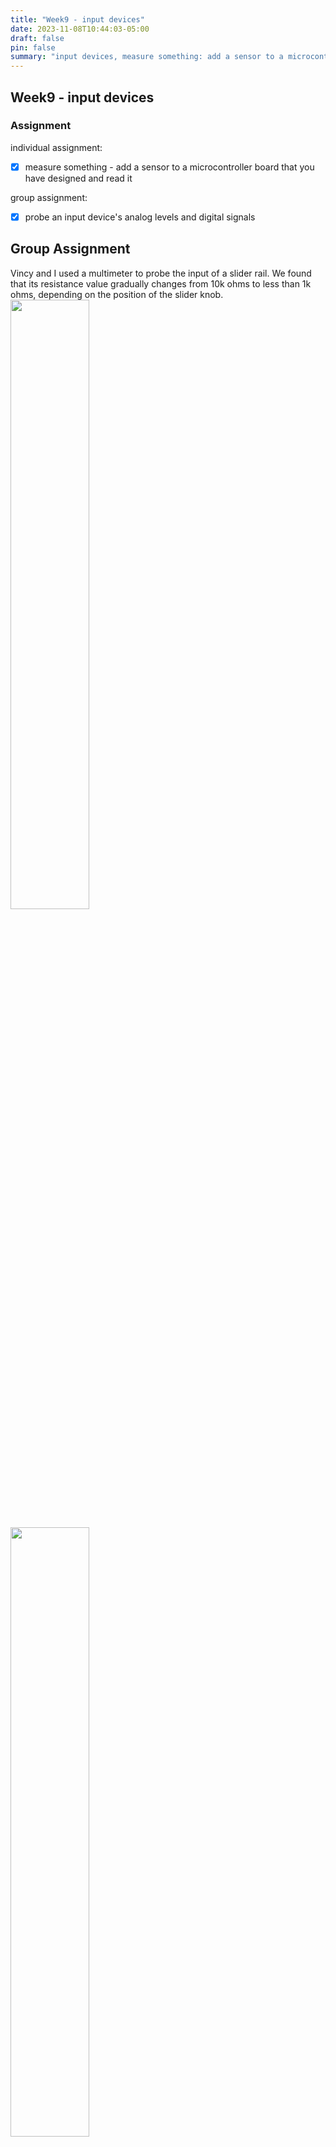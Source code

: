 ```yaml
---
title: "Week9 - input devices"
date: 2023-11-08T10:44:03-05:00
draft: false
pin: false
summary: "input devices, measure something: add a sensor to a microcontroller board that you have designed and read it"
---
```


## Week9 - input devices

### Assignment

individual assignment:</br>

- [x] measure something - add a sensor to a microcontroller board that you have designed and read it

group assignment:</br>

- [x] probe an input device's analog levels and digital signals

## Group Assignment

Vincy and I used a multimeter to probe the input of a slider rail. We found that its resistance value gradually changes from 10k ohms to less than 1k ohms, depending on the position of the slider knob.
<img src="../assets/week9/g1.jpg" style="width:50%;" />

<img src="../assets/week9/g2.jpg" style="width:50%;" />

<img src="../assets/week9/g3.jpg" style="width:50%;" />

<img src="../assets/week9/g4.jpg" style="width:50%;" />


## Individual Assignment

### Idea

Following the idea of the origami/paper folding machine to conceptualize this week's assignment, in fact, the requirements of final project's input part are not a lot, probably only a need to sense the position of the paper..

Special thanks to Jake for his help, he gave me good and concise advice on how to use photodio and LEDs to build a basic paper sensing circuit.

<img src="../assets/week9/draft.jpg" style="zoom:50%;" />

### Electronics Design
<img src="../assets/week9/sche.jpg" style="zoom:50%;" />
<img src="../assets/week9/pcb.jpg" style="zoom:50%;" />

#### Issue - text in top layer
<img src="../assets/week9/issue1.jpg" style="zoom:50%;" />
<img src="../assets/week9/issue2.jpg" style="zoom:50%;" />

#### Fix - microsoft paint
<img src="../assets/week9/fix_1.jpg" style="zoom:50%;" />
<img src="../assets/week9/fix_2.jpg" style="zoom:50%;" />

### Electronics Production

#### Export
<img src="../assets/week9/0.jpg" style="zoom:50%;" />
<img src="../assets/week9/input_cut.jpg" style="zoom:50%;" />
<img src="../assets/week9/input_trace.jpg" style="zoom:50%;" />
<img src="../assets/week9/1.png" style="zoom:50%;" />
<img src="../assets/week9/2.png" style="zoom:50%;" />
<img src="../assets/week9/3.png" style="zoom:50%;" />
<img src="../assets/week9/4.png" style="zoom:50%;" />

#### Milling

<img src="../assets/week9/mill1.jpg" style="zoom:50%;" />
<img src="../assets/week9/mill2.jpg" style="zoom:50%;" />
<img src="../assets/week9/mill3.jpg" style="zoom:50%;" />
<img src="../assets/week9/mill4.jpg" style="zoom:50%;" />
<img src="../assets/week9/mill5.jpg" style="zoom:50%;" />
<img src="../assets/week9/mill6.jpg" style="zoom:50%;" />

<video  style="width: 100%;" controls>
<source src="../assets/week9/mill2.mp4"  type="video/mp4">
</video>

#### Soldering

<img src="../assets/week9/solder1.jpg" style="zoom:50%;" />


### Embedded Programming
<img src="../assets/week9/solder2.jpg" style="zoom:50%;" />

#### Code

```c
int pin = 3;  
int value;

void setup() {
  pinMode(pin, INPUT); 
  Serial.begin(9600); 
}

void loop() {
  value = digitalRead(pin); 
  Serial.println(value); 
  delay(1000);
}

```

#### Tesing

<img src="../assets/week9/test.jpg" style="zoom:50%;" />
